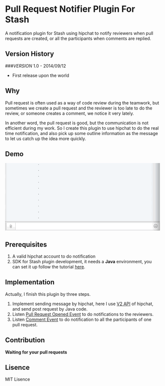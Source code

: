 
Pull Request Notifier Plugin For Stash
=======================================

A notification plugin for Stash using hipchat to notify reviewers when pull requests are created, or all the participants when comments are replied.


## Version History

###_VERSION_ 1.0 - 2014/09/12
+ First release upon the world  

## Why
Pull request is often used as a way of code review during the teamwork, but sometimes we create a pull request and the reviewer is too late to do the review, or someone creates a comment, we notice it very lately.   

In another word, the pull request is good, but the communication is not efficient during my work. So I create this plugin to use hipchat to do the real time notification, and also pick up some outline information as the message to let us catch up the idea more quickly.

## Demo
![alt text][demo]

[demo]: https://raw.githubusercontent.com/hanks/Pull_request_notifier_for_Stash/master/demo/demo.gif "demo"

## Prerequisites
1. A valid hipchat account to do notification
2. SDK for Stash plugin development, it needs a **Java** environment, you can set it up follow the tutorial <a href="https://developer.atlassian.com/display/DOCS/Set+up+the+Atlassian+Plugin+SDK+and+Build+a+Project">here</a>.

## Implementation  
Actually, I finish this plugin by three steps.
  
1. Implement sending message by hipchat, here I use <a href="https://www.hipchat.com/docs/apiv2">V2 API</a> of hipchat, and send post request by Java code.   
2. Listen <a href="https://developer.atlassian.com/static/javadoc/stash/3.2.4/api/reference/com/atlassian/stash/event/pull/PullRequestOpenedEvent.html">Pull Request Opened Event</a> to do notifications to the reviewers.
3. Listen <a href="https://developer.atlassian.com/static/javadoc/stash/3.2.4/api/reference/com/atlassian/stash/event/pull/PullRequestCommentEvent.html">Comment Event</a> to do notification to all the participants of one pull request.  
  


## Contribution
**Waiting for your pull requests**

## Lisence
MIT Lisence
